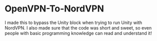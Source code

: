 # OpenVPN-To-NordVPN
I made this to bypass the Unity block when trying to run Unity with NordVPN. I also made sure that the code was short and sweet, so even people with basic programming knowledge can read and understand it!
